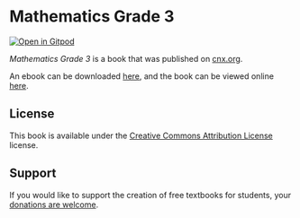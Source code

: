 # Mathematics Grade 3

[![Open in Gitpod](https://gitpod.io/button/open-in-gitpod.svg)](https://gitpod.io/from-referrer/)

_Mathematics Grade 3_ is a book that was published on [cnx.org](https://cnx.org/).

An ebook can be downloaded [here](https://github.com/cnx-user-books/cnxbook-mathematics-grade-3/releases/latest), and the book can be viewed online [here](https://github.com/cnx-user-books/cnxbook-mathematics-grade-3/releases/latest).

## License
This book is available under the [Creative Commons Attribution License](./LICENSE) license.

## Support
If you would like to support the creation of free textbooks for students, your [donations are welcome](https://riceconnect.rice.edu/donation/support-openstax-banner).
